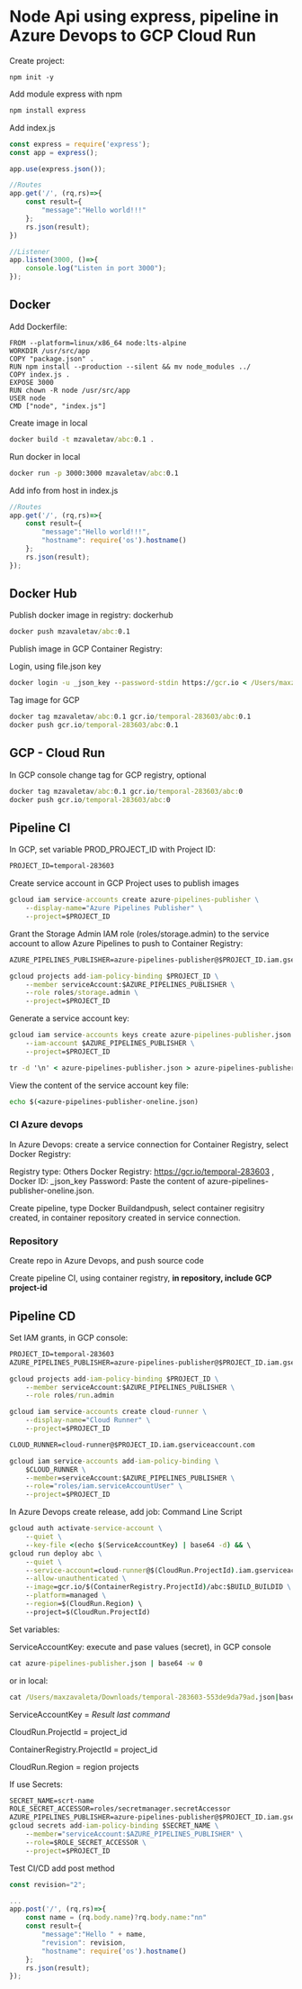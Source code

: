 # Node Api using express, pipeline in Azure Devops to GCP Cloud Run

Create project:

```command
npm init -y
``````

Add module express with npm

```cmd
npm install express
```

Add index.js

```js
const express = require('express');
const app = express();

app.use(express.json());

//Routes
app.get('/', (rq,rs)=>{
    const result={
        "message":"Hello world!!!"
    };
    rs.json(result);
})

//Listener
app.listen(3000, ()=>{
    console.log("Listen in port 3000");
});
```

## Docker

Add Dockerfile:

```docker
FROM --platform=linux/x86_64 node:lts-alpine
WORKDIR /usr/src/app
COPY "package.json" .
RUN npm install --production --silent && mv node_modules ../
COPY index.js .
EXPOSE 3000
RUN chown -R node /usr/src/app
USER node
CMD ["node", "index.js"]
```

Create image in local

```cmd
docker build -t mzavaletav/abc:0.1 .
```

Run docker in local

```cmd
docker run -p 3000:3000 mzavaletav/abc:0.1
```

Add info from host in index.js

```js
//Routes
app.get('/', (rq,rs)=>{
    const result={
        "message":"Hello world!!!",
        "hostname": require('os').hostname()
    };
    rs.json(result);
});
```
## Docker Hub

Publish docker image in registry: dockerhub

```cmd
docker push mzavaletav/abc:0.1
```

Publish image in GCP Container Registry:

Login, using file.json key

```cmd
docker login -u _json_key --password-stdin https://gcr.io < /Users/maxzavaleta/Downloads/temporal-283603-553de9da79ad.json
```

Tag image for GCP

```cmd
docker tag mzavaletav/abc:0.1 gcr.io/temporal-283603/abc:0.1
docker push gcr.io/temporal-283603/abc:0.1
```

## GCP - Cloud Run

In GCP console change tag for GCP registry, optional
```cmd
docker tag mzavaletav/abc:0.1 gcr.io/temporal-283603/abc:0
docker push gcr.io/temporal-283603/abc:0
``` 

## Pipeline CI

In GCP, set variable PROD_PROJECT_ID with Project ID:

```cmd
PROJECT_ID=temporal-283603
```
Create service account in GCP Project uses to publish images
```cmd
gcloud iam service-accounts create azure-pipelines-publisher \
    --display-name="Azure Pipelines Publisher" \
    --project=$PROJECT_ID
```

Grant the Storage Admin IAM role (roles/storage.admin) to the service account to allow Azure Pipelines to push to Container Registry:

```cmd
AZURE_PIPELINES_PUBLISHER=azure-pipelines-publisher@$PROJECT_ID.iam.gserviceaccount.com

gcloud projects add-iam-policy-binding $PROJECT_ID \
    --member serviceAccount:$AZURE_PIPELINES_PUBLISHER \
    --role roles/storage.admin \
    --project=$PROJECT_ID
```

Generate a service account key:
```cmd
gcloud iam service-accounts keys create azure-pipelines-publisher.json \
    --iam-account $AZURE_PIPELINES_PUBLISHER \
    --project=$PROJECT_ID

tr -d '\n' < azure-pipelines-publisher.json > azure-pipelines-publisher-oneline.json
```
View the content of the service account key file:
```cmd
echo $(<azure-pipelines-publisher-oneline.json)
```

### CI Azure devops
In Azure Devops: create a service connection for Container Registry, select Docker Registry:

Registry type: Others Docker Registry: https://gcr.io/temporal-283603 , Docker ID: _json_key Password: Paste the content of azure-pipelines-publisher-oneline.json.

Create pipeline, type Docker Buildandpush, select container regisitry created, in container repository created in service connection.

### Repository

Create repo in Azure Devops, and push source code

Create pipeline CI, using container registry, **in repository, include GCP project-id**

## Pipeline CD
Set IAM grants, in GCP console:
```cmd
PROJECT_ID=temporal-283603
AZURE_PIPELINES_PUBLISHER=azure-pipelines-publisher@$PROJECT_ID.iam.gserviceaccount.com

gcloud projects add-iam-policy-binding $PROJECT_ID \
    --member serviceAccount:$AZURE_PIPELINES_PUBLISHER \
    --role roles/run.admin

gcloud iam service-accounts create cloud-runner \
    --display-name="Cloud Runner" \
    --project=$PROJECT_ID

CLOUD_RUNNER=cloud-runner@$PROJECT_ID.iam.gserviceaccount.com

gcloud iam service-accounts add-iam-policy-binding \
    $CLOUD_RUNNER \
    --member=serviceAccount:$AZURE_PIPELINES_PUBLISHER \
    --role="roles/iam.serviceAccountUser" \
    --project=$PROJECT_ID
```

In Azure Devops create release, add job: Command Line Script
```cmd
gcloud auth activate-service-account \
    --quiet \
    --key-file <(echo $(ServiceAccountKey) | base64 -d) && \
gcloud run deploy abc \
    --quiet \
    --service-account=cloud-runner@$(CloudRun.ProjectId).iam.gserviceaccount.com \
    --allow-unauthenticated \
    --image=gcr.io/$(ContainerRegistry.ProjectId)/abc:$BUILD_BUILDID \
    --platform=managed \
    --region=$(CloudRun.Region) \
    --project=$(CloudRun.ProjectId)
```

Set variables:

ServiceAccountKey: execute and pase values (secret), in GCP console
```cmd
cat azure-pipelines-publisher.json | base64 -w 0
```
or in local:

```cmd
cat /Users/maxzavaleta/Downloads/temporal-283603-553de9da79ad.json|base64
```
ServiceAccountKey = *Result last command*

CloudRun.ProjectId = project_id

ContainerRegistry.ProjectId = project_id

CloudRun.Region = region projects

If use Secrets:
```cmd
SECRET_NAME=scrt-name
ROLE_SECRET_ACCESSOR=roles/secretmanager.secretAccessor
AZURE_PIPELINES_PUBLISHER=azure-pipelines-publisher@$PROJECT_ID.iam.gserviceaccount.com
gcloud secrets add-iam-policy-binding $SECRET_NAME \
    --member="serviceAccount:$AZURE_PIPELINES_PUBLISHER" \
    --role=$ROLE_SECRET_ACCESSOR \
    --project=$PROJECT_ID
```

Test CI/CD add post method

```js
const revision="2";

...
app.post('/', (rq,rs)=>{
    const name = (rq.body.name)?rq.body.name:"nn"
    const result={
        "message":"Hello " + name,
        "revision": revision,
        "hostname": require('os').hostname()
    };
    rs.json(result);
});
```
